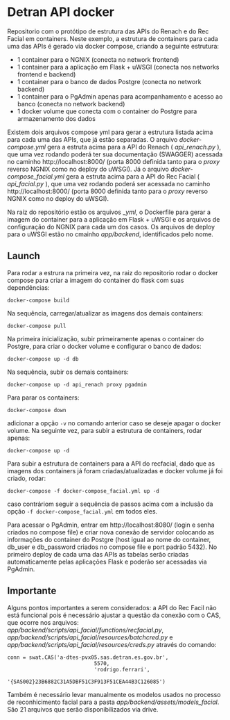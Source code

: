 # Detran API docker

Repositorio com o protótipo de estrutura das APIs do Renach e do Rec Facial em containers. Neste exemplo, a estrutura de containers para cada uma das APIs é gerado via docker compose, criando a seguinte estrutura:
- 1 container para o NGNIX (conecta no network frontend)
- 1 container para a aplicação em Flask + uWSGI (conecta nos networks frontend e backend)
- 1 container para o banco de dados Postgre (conecta no network backend)
- 1 container para o PgAdmin apenas para acompanhamento e acesso ao banco (conecta no network backend)
- 1 docker volume que conecta com o container do Postgre para armazenamento dos dados

Existem dois arquivos compose yml para gerar a estrutura listada acima para cada uma das APIs, que já estão separadas. O arquivo _docker-compose.yml_ gera a estruta acima para a API do Renach ( _api_renach.py_ ), que uma vez rodando poderá ter sua documentação (SWAGGER) acessada no caminho http://localhost:8000/ (porta 8000 definida tanto para o _proxy_ reverso NGNIX como no deploy do uWSGI). Já o arquivo _docker-compose_facial.yml_ gera a estruta acima para a API do Rec Facial ( _api_facial.py_ ), que uma vez rodando poderá ser acessada no caminho http://localhost:8000/ (porta 8000 definida tanto para o _proxy_ reverso NGNIX como no deploy do uWSGI).

Na raíz do repositório estão os arquivos __yml_, o Dockerfile para gerar a imagem do container para a aplicação em Flask + uWSGI e os arquivos de configuração do NGNIX para cada um dos casos. Os arquivos de deploy para o uWSGI estão no cmainho _app/backend_, identificados pelo nome.
  
## Launch
Para rodar a estrura na primeira vez, na raiz do repositorio rodar o docker compose para criar a imagem do container do flask com suas dependências:
```
docker-compose build
```
Na sequência, carregar/atualizar as imagens dos demais containers:
```
docker-compose pull
```
Na primeira inicialização, subir primeiramente apenas o container do Postgre, para criar o docker volume e configurar o banco de dados:
```
docker-compose up -d db
```
Na sequência, subir os demais containers:
```
docker-compose up -d api_renach proxy pgadmin
```
Para parar os containers:
```
docker-compose down
```
adicionar a opção `-v` no comando anterior caso se deseje apagar o docker volume. Na seguinte vez, para subir a estrutura de containers, rodar apenas:
```
docker-compose up -d

```
Para subir a estrutura de containers para a API do recfacial, dado que as imagens dos containers já foram criadas/atualizadas e docker volume já foi criado, rodar:
```
docker-compose -f docker-compose_facial.yml up -d
```
caso contráriom seguir a sequência de passos acima com a inclusão da  opção `-f docker-compose_facial.yml` em todos eles.

Para acessar o PgAdmin, entrar em http://localhost:8080/ (login e senha criados no compose file) e criar nova conexão de servidor colocando as informações do container do Postgre (host igual ao nome do container, db_user e db_password criados no compose file e port padrão 5432). No primeiro deploy de cada uma das APIs as tabelas serão criadas automaticamente pelas aplicações Flask e poderão ser acessadas via PgAdmin.

## Importante

Alguns pontos importantes a serem considerados: a API do Rec Facil não está funcional pois é necessário ajustar a questão da conexão com o CAS, que ocorre nos arquivos: _app/backend/scripts/api_facial/functions/recfacial.py_, _app/backend/scripts/api_facial/resources/batchcred.py_ e _app/backend/scripts/api_facial/resources/creds.py_ através do comando:
```
conn = swat.CAS('a-dtes-pvx05.sas.detran.es.gov.br',
                            5570,
                            'rodrigo.ferrari',
                            '{SAS002}23B6882C31A5DBF51C3F913F51CEA44B3C126085')
```
Também é necessário levar manualmente os modelos usados no processo de reconhicimento facial para a pasta _app/backend/assets/models_facial_. São 21 arquivos que serão disponibilizados via drive.

